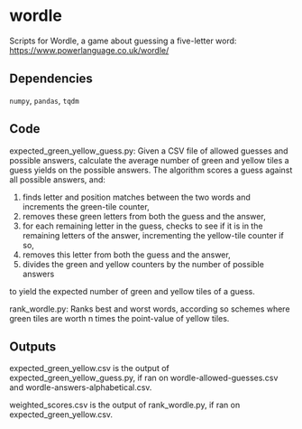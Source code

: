 # wordle
Scripts for Wordle, a game about guessing a five-letter word: https://www.powerlanguage.co.uk/wordle/

## Dependencies
`numpy`, `pandas`, `tqdm`

## Code
expected_green_yellow_guess.py: Given a CSV file of allowed guesses and possible answers, calculate the average number of green and yellow tiles a guess yields on the possible answers. The algorithm scores a guess against all possible answers, and:

1. finds letter and position matches between the two words and increments the green-tile counter,
2. removes these green letters from both the guess and the answer,
3. for each remaining letter in the guess, checks to see if it is in the remaining letters of the answer, incrementing the yellow-tile counter if so,
4. removes this letter from both the guess and the answer,
5. divides the green and yellow counters by the number of possible answers

to yield the expected number of green and yellow tiles of a guess.


rank_wordle.py: Ranks best and worst words, according so schemes where green tiles are worth n times the point-value of yellow tiles.

## Outputs
expected_green_yellow.csv is the output of expected_green_yellow_guess.py, if ran on wordle-allowed-guesses.csv and wordle-answers-alphabetical.csv.

weighted_scores.csv is the output of rank_wordle.py, if ran on expected_green_yellow.csv.
